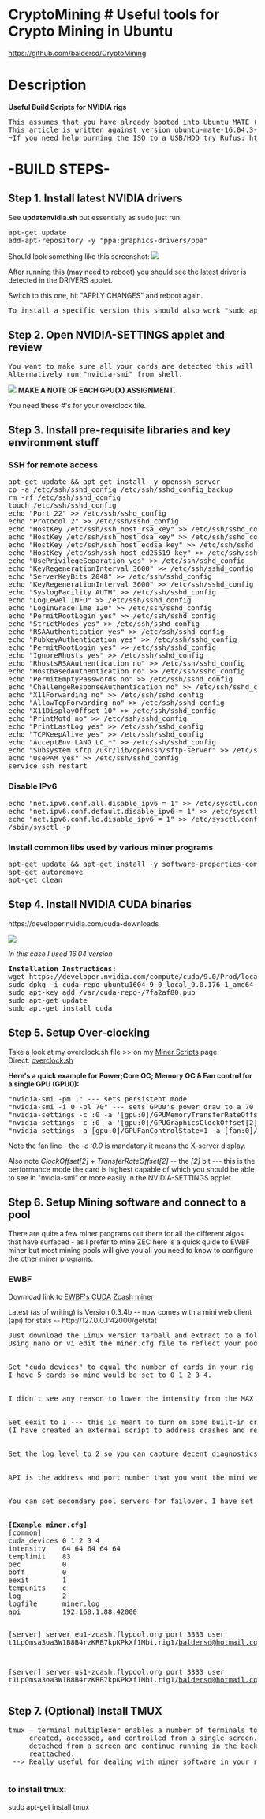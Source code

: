 # CryptoMining # Useful tools for Crypto Mining in Ubuntu
https://github.com/baldersd/CryptoMining

<h1>Description</h1>
<strong>Useful Build Scripts for NVIDIA rigs</strong>
<pre>
This assumes that you have already booted into Ubuntu MATE (vanilla).
This article is written against version ubuntu-mate-16.04.3-desktop-amd64.iso (1.60 GB (1,728,053,248 bytes)).
~If you need help burning the ISO to a USB/HDD try Rufus: https://rufus.akeo.ie/.~
</pre>

<h1>-BUILD STEPS-</h1>
<h2>Step 1. Install latest NVIDIA drivers</h2>
See <strong>updatenvidia.sh</strong> but essentially as sudo just run:
<pre>
apt-get update
add-apt-repository -y "ppa:graphics-drivers/ppa"
</pre>
Should look something like this screenshot:
<img src="driverselect.png"/>
<p>
After running this (may need to reboot) you should see the latest driver is detected in the DRIVERS applet.
</p>
<p>Switch to this one, hit "APPLY CHANGES" and reboot again.</p>
<pre>
To install a specific version this should also work "sudo apt-get install nvidia-384" (untested)
</pre>
<h2>Step 2. Open NVIDIA-SETTINGS applet and review</h2>
<pre>
You want to make sure all your cards are detected this will show quickly. 
Alternatively run "nvidia-smi" from shell.
</pre>
<img src="nvidiasettings.png"/>
<strong>MAKE A NOTE OF EACH GPU(X) ASSIGNMENT.</strong>
<p>You need these #'s for your overclock file.</p>
<h2>Step 3. Install pre-requisite libraries and key environment stuff</h2>
<h3>SSH for remote access</h3>
<pre>
apt-get update && apt-get install -y openssh-server
cp -a /etc/ssh/sshd_config /etc/ssh/sshd_config_backup
rm -rf /etc/ssh/sshd_config
touch /etc/ssh/sshd_config
echo "Port 22" >> /etc/ssh/sshd_config
echo "Protocol 2" >> /etc/ssh/sshd_config
echo "HostKey /etc/ssh/ssh_host_rsa_key" >> /etc/ssh/sshd_config
echo "HostKey /etc/ssh/ssh_host_dsa_key" >> /etc/ssh/sshd_config
echo "HostKey /etc/ssh/ssh_host_ecdsa_key" >> /etc/ssh/sshd_config
echo "HostKey /etc/ssh/ssh_host_ed25519_key" >> /etc/ssh/sshd_config
echo "UsePrivilegeSeparation yes" >> /etc/ssh/sshd_config
echo "KeyRegenerationInterval 3600" >> /etc/ssh/sshd_config
echo "ServerKeyBits 2048" >> /etc/ssh/sshd_config
echo "KeyRegenerationInterval 3600" >> /etc/ssh/sshd_config
echo "SyslogFacility AUTH" >> /etc/ssh/sshd_config
echo "LogLevel INFO" >> /etc/ssh/sshd_config
echo "LoginGraceTime 120" >> /etc/ssh/sshd_config
echo "PermitRootLogin yes" >> /etc/ssh/sshd_config
echo "StrictModes yes" >> /etc/ssh/sshd_config
echo "RSAAuthentication yes" >> /etc/ssh/sshd_config
echo "PubkeyAuthentication yes" >> /etc/ssh/sshd_config
echo "PermitRootLogin yes" >> /etc/ssh/sshd_config
echo "IgnoreRhosts yes" >> /etc/ssh/sshd_config
echo "RhostsRSAAuthentication no" >> /etc/ssh/sshd_config
echo "HostbasedAuthentication no" >> /etc/ssh/sshd_config
echo "PermitEmptyPasswords no" >> /etc/ssh/sshd_config
echo "ChallengeResponseAuthentication no" >> /etc/ssh/sshd_config
echo "X11Forwarding no" >> /etc/ssh/sshd_config
echo "AllowTcpForwarding no" >> /etc/ssh/sshd_config
echo "X11DisplayOffset 10" >> /etc/ssh/sshd_config
echo "PrintMotd no" >> /etc/ssh/sshd_config
echo "PrintLastLog yes" >> /etc/ssh/sshd_config
echo "TCPKeepAlive yes" >> /etc/ssh/sshd_config
echo "AcceptEnv LANG LC_*" >> /etc/ssh/sshd_config
echo "Subsystem sftp /usr/lib/openssh/sftp-server" >> /etc/ssh/sshd_config
echo "UsePAM yes" >> /etc/ssh/sshd_config
service ssh restart
</pre>
<h3>Disable IPv6</h3>
<pre>
echo "net.ipv6.conf.all.disable_ipv6 = 1" >> /etc/sysctl.conf
echo "net.ipv6.conf.default.disable_ipv6 = 1" >> /etc/sysctl.conf
echo "net.ipv6.conf.lo.disable_ipv6 = 1" >> /etc/sysctl.conf
/sbin/sysctl -p
</pre>
<h3>Install common libs used by various miner programs</h3>
<pre>
apt-get update && apt-get install -y software-properties-common automake autoconf pkg-config libcurl4-openssl-dev libjansson-dev libssl-dev libgmp-dev git make g++
apt-get autoremove
apt-get clean
</pre>
<h2>Step 4. Install NVIDIA CUDA binaries</h2>
<p>https://developer.nvidia.com/cuda-downloads</p>
<img src="cuda.png"/>
<p><i>In this case I used 16.04 version</i></p>
<pre>
<strong>Installation Instructions:</strong>
wget https://developer.nvidia.com/compute/cuda/9.0/Prod/local_installers/cuda-repo-ubuntu1604-9-0-local_9.0.176-1_amd64-deb
sudo dpkg -i cuda-repo-ubuntu1604-9-0-local_9.0.176-1_amd64-deb
sudo apt-key add /var/cuda-repo-<version>/7fa2af80.pub
sudo apt-get update
sudo apt-get install cuda
</pre>
<h2>Step 5. Setup Over-clocking</h2>
<p>Take a look at my overclock.sh file >> on my <a href="https://github.com/baldersd/CryptoMining/tree/master/Miner%20Scripts" target="_new">Miner Scripts</a> page<br/> Direct: <a href="https://github.com/baldersd/CryptoMining/blob/master/Miner%20Scripts/overclock.sh" target="_new">overclock.sh</a></p>
<p><strong>Here's a quick example for Power;Core OC; Memory OC & Fan control for a single GPU (GPU0):</strong></p>
<pre>
"nvidia-smi -pm 1" --- sets persistent mode
"nvidia-smi -i 0 -pl 70" --- sets GPU0's power draw to a 70 limit.
"nvidia-settings -c :0 -a '[gpu:0]/GPUMemoryTransferRateOffset[2]=1400'" --- sets the Memory overclock +1400
"nvidia-settings -c :0 -a '[gpu:0]/GPUGraphicsClockOffset[2]=170'" --- sets the Core overclock +170
"nvidia-settings -a [gpu:0]/GPUFanControlState=1 -a [fan:0]/GPUTargetFanSpeed=70 -c :0.0" --- enables manual fan control and sets the RPM to 70%.
</pre>
<p>Note the fan line - the <i>-c :0.0</i> is mandatory it means the X-server display.</p>
<p>Also note <i>ClockOffset[2]</i> + <i>TransferRateOffset[2]</i> -- the <i>[2]</i> bit --- this is the performance mode the card is highest capable of which you should be able to see in "nvidia-smi" or more easily in the NVIDIA-SETTINGS applet.</p>
<h2>Step 6. Setup Mining software and connect to a pool</h2>
<p>There are quite a few miner programs out there for all the different algos that have surfaced - as I prefer to mine ZEC here is a quick quide to EWBF miner but most mining pools will give you all you need to know to configure the other miner programs.</p>
<h3>EWBF</h3>
<p>
Download link to <a href="https://bitcointalk.org/index.php?topic=1707546.0" target="_new">EWBF's CUDA Zcash miner</a>
</p>
<p>Latest (as of writing) is Version 0.3.4b -- now comes with a mini web client (api) for stats --  http://127.0.0.1:42000/getstat </p>
<pre>
Just download the Linux version tarball and extract to a folder of your choice.
Using nano or vi edit the miner.cfg file to reflect your pool settings and user/worker account or wallet:<br/><br/>
Set "cuda_devices" to equal the number of cards in your rig starting with 0.
I have 5 cards so mine would be set to 0 1 2 3 4.<br/><br/>
I didn't see any reason to lower the intensity from the MAX setting of 64.<br/><br/>
Set eexit to 1 --- this is meant to turn on some built-in crash protection (not sure its much good mind you).
(I have created an external script to address crashes and reboots -- see the <a href="https://github.com/baldersd/CryptoMining/tree/master/Miner%20Scripts" target="_new">Miner Scripts</a> page.<br/><br/>
Set the log level to 2 so you can capture decent diagnostics (primarily for the health checker script's benefit).<br/><br/>
API is the address and port number that you want the mini website for stats to run under.<br/><br/>
You can set secondary pool servers for failover. I have set one additional pool server if EU one goes down.<br/><br/>
<strong>[Example miner.cfg]</strong>
[common]
cuda_devices 0 1 2 3 4
intensity    64 64 64 64 64
templimit    83
pec          0
boff         0
eexit        1
tempunits    c
log          2
logfile      miner.log
api          192.168.1.88:42000

[server]
server eu1-zcash.flypool.org
port   3333
user   t1LpQmsa3oa3W1B8B4rzKRB7kpKPkXf1Mbi.rig1/baldersd@hotmail.com
pass   x

[server]
server us1-zcash.flypool.org
port   3333
user   t1LpQmsa3oa3W1B8B4rzKRB7kpKPkXf1Mbi.rig1/baldersd@hotmail.com
pass   x
</pre>

<h2>Step 7. (Optional) Install TMUX</h2>
<pre>
tmux — terminal multiplexer enables a number of terminals to be
     created, accessed, and controlled from a single screen.  tmux may be
     detached from a screen and continue running in the background, then later
     reattached. 
 --> Really useful for dealing with miner software in your rig remotely with PuTTY and via CRON.
 </pre>
<h3>to install tmux:</h3>
<p>sudo apt-get install tmux</p>
